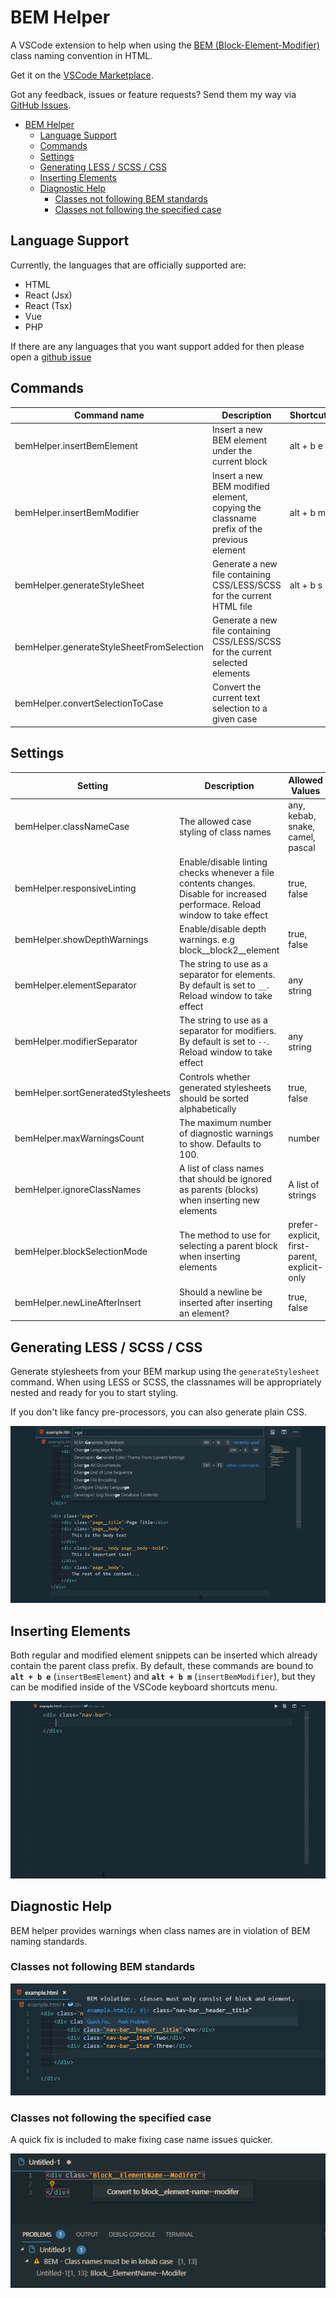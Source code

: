 # BEM Helper

A VSCode extension to help when using the [BEM (Block-Element-Modifier)](http://getbem.com/naming) class naming convention in HTML.

Get it on the [VSCode Marketplace](https://marketplace.visualstudio.com/items?itemName=Box-Of-Hats.bemhelper).

Got any feedback, issues or feature requests? Send them my way via [GitHub Issues](https://github.com/Box-Of-Hats/Bem-VSCode-Extension/issues/new).

- [BEM Helper](#bem-helper)
  - [Language Support](#language-support)
  - [Commands](#commands)
  - [Settings](#settings)
  - [Generating LESS / SCSS / CSS](#generating-less--scss--css)
  - [Inserting Elements](#inserting-elements)
  - [Diagnostic Help](#diagnostic-help)
    - [Classes not following BEM standards](#classes-not-following-bem-standards)
    - [Classes not following the specified case](#classes-not-following-the-specified-case)

## Language Support

Currently, the languages that are officially supported are:

-   HTML
-   React (Jsx)
-   React (Tsx)
-   Vue
-   PHP

If there are any languages that you want support added for then please open a [github issue](https://github.com/Box-Of-Hats/Bem-VSCode-Extension/issues/new)

## Commands

| Command name                              | Description                                                                             | Shortcut  |
| ----------------------------------------- | --------------------------------------------------------------------------------------- | --------- |
| bemHelper.insertBemElement                | Insert a new BEM element under the current block                                        | alt + b e |
| bemHelper.insertBemModifier               | Insert a new BEM modified element, copying the classname prefix of the previous element | alt + b m |
| bemHelper.generateStyleSheet              | Generate a new file containing CSS/LESS/SCSS for the current HTML file                  | alt + b s |
| bemHelper.generateStyleSheetFromSelection | Generate a new file containing CSS/LESS/SCSS for the current selected elements          |           |
| bemHelper.convertSelectionToCase          | Convert the current text selection to a given case                                      |           |

## Settings

| Setting                            | Description                                                                                                                    | Allowed Values                               |
| ---------------------------------- | ------------------------------------------------------------------------------------------------------------------------------ | -------------------------------------------- |
| bemHelper.classNameCase            | The allowed case styling of class names                                                                                        | any, kebab, snake, camel, pascal             |
| bemHelper.responsiveLinting        | Enable/disable linting checks whenever a file contents changes. Disable for increased performace. Reload window to take effect | true, false                                  |
| bemHelper.showDepthWarnings        | Enable/disable depth warnings. e.g block\_\_block2\_\_element                                                                  | true, false                                  |
| bemHelper.elementSeparator         | The string to use as a separator for elements. By default is set to `__`. Reload window to take effect                         | any string                                   |
| bemHelper.modifierSeparator        | The string to use as a separator for modifiers. By default is set to `--`. Reload window to take effect                        | any string                                   |
| bemHelper.sortGeneratedStylesheets | Controls whether generated stylesheets should be sorted alphabetically                                                         | true, false                                  |
| bemHelper.maxWarningsCount         | The maximum number of diagnostic warnings to show. Defaults to 100.                                                            | number                                       |
| bemHelper.ignoreClassNames         | A list of class names that should be ignored as parents (blocks) when inserting new elements                                   | A list of strings                            |
| bemHelper.blockSelectionMode       | The method to use for selecting a parent block when inserting elements                                                         | prefer-explicit, first-parent, explicit-only |
| bemHelper.newLineAfterInsert       | Should a newline be inserted after inserting an element?                                                                       | true, false                                  |

## Generating LESS / SCSS / CSS

Generate stylesheets from your BEM markup using the `generateStylesheet` command. When using LESS or SCSS, the classnames will be appropriately nested and ready for you to start styling.

If you don't like fancy pre-processors, you can also generate plain CSS.

![Generating a stylesheet from HTML](images/generate_stylesheet.gif)

## Inserting Elements

Both regular and modified element snippets can be inserted which already contain the parent class prefix. By default, these commands are bound to **`alt + b e`** (`insertBemElement`) and **`alt + b m`** (`insertBemModifier`), but they can be modified inside of the VSCode keyboard shortcuts menu.

![Inserting a BEM child element](images/add_child_element.gif)

## Diagnostic Help

BEM helper provides warnings when class names are in violation of BEM naming standards.

### Classes not following BEM standards

![Class name warnings](images/diagnostics_example.png)

### Classes not following the specified case

A quick fix is included to make fixing case name issues quicker.

![Code quick fix for incorrect class name casing](images/quickfix.png)
